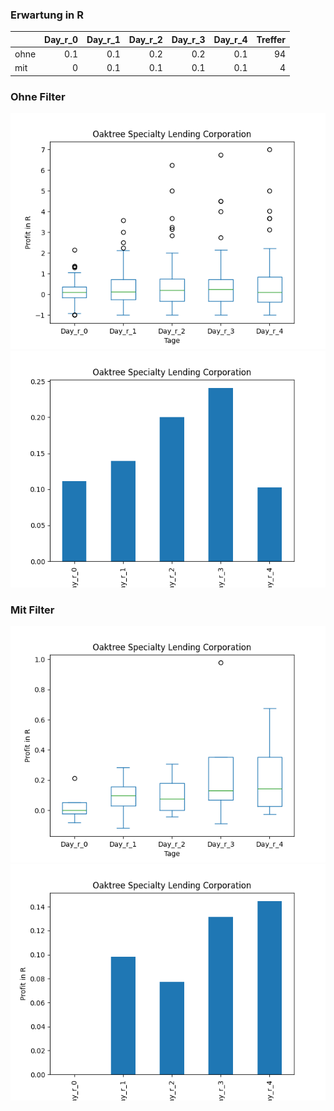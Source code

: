 ### Erwartung in R
|      |   Day_r_0 |   Day_r_1 |   Day_r_2 |   Day_r_3 |   Day_r_4 |   Treffer |
|:-----|----------:|----------:|----------:|----------:|----------:|----------:|
| ohne |       0.1 |       0.1 |       0.2 |       0.2 |       0.1 |        94 |
| mit  |       0   |       0.1 |       0.1 |       0.1 |       0.1 |         4 |

### Ohne Filter
![image info](./data/OCSL_box_all.png)
![image info](./data/OCSL_median_all.png)

### Mit Filter
![image info](./data/OCSL_box_filtered.png)
![image info](./data/OCSL_median_filtered.png)